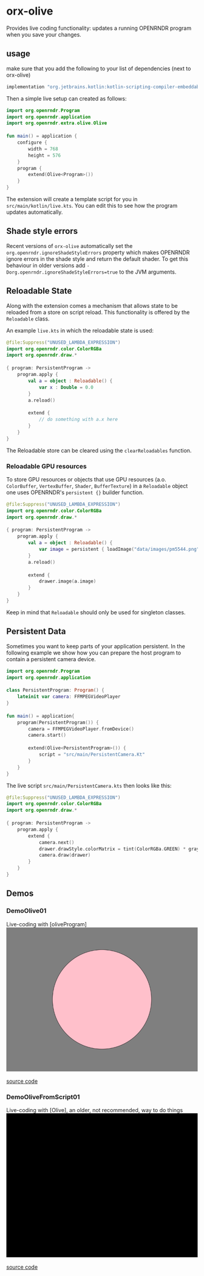 # orx-olive

Provides live coding functionality: updates a running OPENRNDR program when you save your changes.

## usage

make sure that you add the following to your list of dependencies (next to orx-olive)
```gradle
implementation "org.jetbrains.kotlin:kotlin-scripting-compiler-embeddable:1.3.31"
```

Then a simple live setup can created as follows:

```kotlin
import org.openrndr.Program
import org.openrndr.application
import org.openrndr.extra.olive.Olive

fun main() = application {
    configure {
        width = 768
        height = 576
    }
    program {
        extend(Olive<Program>())
    }
}
```

The extension will create a template script for you in `src/main/kotlin/live.kts`. You can
edit this to see how the program updates automatically.

## Shade style errors

Recent versions of `orx-olive` automatically set the `org.openrndr.ignoreShadeStyleErrors` property which
makes OPENRNDR ignore errors in the shade style and return the default shader. To get this behaviour in 
older versions add `-Dorg.openrndr.ignoreShadeStyleErrors=true` to the JVM arguments.

## Reloadable State

Along with the extension comes a mechanism that allows state to be reloaded from a store on script reload.
This functionality is offered by the `Reloadable` class.

An example `live.kts` in which the reloadable state is used:

```kotlin
@file:Suppress("UNUSED_LAMBDA_EXPRESSION")
import org.openrndr.color.ColorRGBa
import org.openrndr.draw.*

{ program: PersistentProgram ->
    program.apply {
        val a = object : Reloadable() {
            var x : Double = 0.0
        } 
        a.reload()

        extend {
            // do something with a.x here
        }
    }
}
```

The Reloadable store can be cleared using the `clearReloadables` function. 

### Reloadable GPU resources

To store GPU resources or objects that use GPU resources (a.o. `ColorBuffer`, `VertexBuffer`, `Shader`, `BufferTexture`)  in a `Reloadable` object one uses OPENRNDR's 
`persistent {}` builder function.

```kotlin
@file:Suppress("UNUSED_LAMBDA_EXPRESSION")
import org.openrndr.color.ColorRGBa
import org.openrndr.draw.*

{ program: PersistentProgram ->
    program.apply {
        val a = object : Reloadable() {
            var image = persistent { loadImage("data/images/pm5544.png" ) }
        }
        a.reload()

        extend {
            drawer.image(a.image)
        }
    }
}
```




Keep in mind that `Reloadable` should only be used for singleton classes.

## Persistent Data
Sometimes you want to keep parts of your application persistent. In the following example
we show how you can prepare the host program to contain a persistent camera device.

```kotlin
import org.openrndr.Program
import org.openrndr.application

class PersistentProgram: Program() {
    lateinit var camera: FFMPEGVideoPlayer
}

fun main() = application{
    program(PersistentProgram()) {
        camera = FFMPEGVideoPlayer.fromDevice()
        camera.start()

        extend(Olive<PersistentProgram>()) {
            script = "src/main/PersistentCamera.Kt"
        }
    }
}
```

The live script `src/main/PersistentCamera.kts` then looks like this:

```kotlin
@file:Suppress("UNUSED_LAMBDA_EXPRESSION")
import org.openrndr.color.ColorRGBa
import org.openrndr.draw.*

{ program: PersistentProgram ->
    program.apply {
        extend {
            camera.next()
            drawer.drawStyle.colorMatrix = tint(ColorRGBa.GREEN) * grayscale(0.0, 0.0, 1.0)
            camera.draw(drawer)
        }
    }
}
```

<!-- __demos__ -->
## Demos
### DemoOlive01

Live-coding with [oliveProgram]
![DemoOlive01Kt](https://raw.githubusercontent.com/openrndr/orx/media/orx-jvm/orx-olive/images/DemoOlive01Kt.png)

[source code](src/demo/kotlin/DemoOlive01.kt)

### DemoOliveFromScript01

Live-coding with [Olive], an older, not recommended, way to do things
![DemoOliveFromScript01Kt](https://raw.githubusercontent.com/openrndr/orx/media/orx-jvm/orx-olive/images/DemoOliveFromScript01Kt.png)

[source code](src/demo/kotlin/DemoOliveFromScript01.kt)
